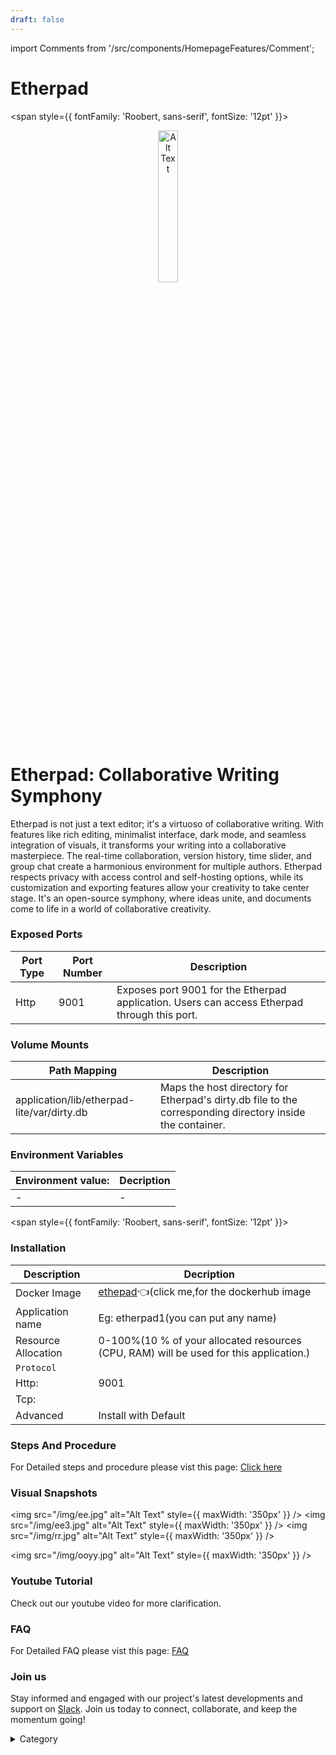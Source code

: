 ```yaml
---
draft: false
---
```

import Comments from '/src/components/HomepageFeatures/Comment';





# Etherpad
<span style={{ fontFamily: 'Roobert, sans-serif', fontSize: '12pt' }}>

<p align="center">
  <img src="/img/sfb.jpg" alt="Alt Text" width="25%"/>
</p>

# Etherpad: Collaborative Writing Symphony

Etherpad is not just a text editor; it's a virtuoso of collaborative writing. With features like rich editing, minimalist interface, dark mode, and seamless integration of visuals, it transforms your writing into a collaborative masterpiece. The real-time collaboration, version history, time slider, and group chat create a harmonious environment for multiple authors. Etherpad respects privacy with access control and self-hosting options, while its customization and exporting features allow your creativity to take center stage. It's an open-source symphony, where ideas unite, and documents come to life in a world of collaborative creativity.

### Exposed Ports

| Port Type | Port Number | Description |
| --------- | ----------- | ----------- |
| Http      | 9001        | Exposes port 9001 for the Etherpad application. Users can access Etherpad through this port. |

### Volume Mounts

| Path Mapping                                     | Description |
| ------------------------------------------------ | ----------- |
| application/lib/etherpad-lite/var/dirty.db       | Maps the host directory for Etherpad's dirty.db file to the corresponding directory inside the container. |

### Environment Variables

|   **Environment value:**          | Decription                                                                                                               | 
| --------------------- | ------                                                                                                                   | 
|-       |  -                              |



</span>


<span style={{ fontFamily: 'Roobert, sans-serif', fontSize: '12pt' }}>

### Installation


|  Description          | Decription                                                                                                               | 
| --------------------- | ------                                                                                                                   | 
| Docker Image          |  [ethepad](https://hub.docker.com/r/etherpad/etherpad)👈(click me,for the dockerhub image                                   |
| Application name      |  Eg: etherpad1(you can put any name)                                                                                        | 
| Resource Allocation   |  0-100%(10 % of your allocated resources (CPU, RAM) will be used for this application.)                                  | 
| `Protocol`            |                                                                                                                          | 
|  Http:                | 9001                                                                                                                    |
|  Tcp:                 |                                                                                                                          | 
|    Advanced           |    Install with Default                                                                                                  |


### Steps And Procedure

For Detailed steps and procedure please vist this page: [Click here](https://techscaleinfinite.github.io/introduction/cloud-float/Steps%20and%20procedure)



### Visual Snapshots

<img src="/img/ee.jpg" alt="Alt Text" style={{ maxWidth: '350px' }} /> <img src="/img/ee3.jpg" alt="Alt Text" style={{ maxWidth: '350px' }} /> <img src="/img/rr.jpg" alt="Alt Text" style={{ maxWidth: '350px' }} />

<img src="/img/ooyy.jpg" alt="Alt Text" style={{ maxWidth: '350px' }} />





### Youtube Tutorial&#x20;

Check out our youtube video for more clarification.

### FAQ

For Detailed FAQ please vist this page: [FAQ](https://techscaleinfinite.github.io/FAQ)

### Join us

Stay informed and engaged with our project's latest developments and support on [Slack](https://app.slack.com/client/T04QS32JX6E/C04QKEWE146). Join us today to connect, collaborate, and keep the momentum going!&#x20;

<details>

<summary>Category</summary>

Kubernetes, cloud computing, DevOps, cloud services, hosting platform, container orchestration, cloud infrastructure, cloud deployment, cloud management, cloud technology, cloud solutions&#x20;

</details>

</span>


<Comments />